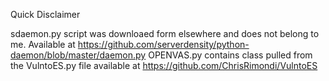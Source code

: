 Quick Disclaimer


sdaemon.py script was downloaed form elsewhere and does not belong to me. Available at https://github.com/serverdensity/python-daemon/blob/master/daemon.py
OPENVAS.py contains class pulled from the VulntoES.py file available at https://github.com/ChrisRimondi/VulntoES
